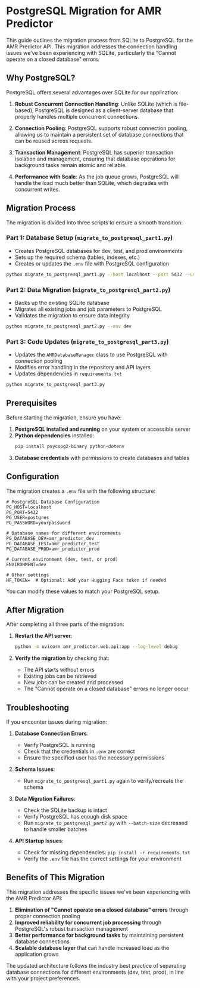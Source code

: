 # PostgreSQL Migration for AMR Predictor

This guide outlines the migration process from SQLite to PostgreSQL for the AMR Predictor API. This migration addresses the connection handling issues we've been experiencing with SQLite, particularly the "Cannot operate on a closed database" errors.

## Why PostgreSQL?

PostgreSQL offers several advantages over SQLite for our application:

1. **Robust Concurrent Connection Handling**: Unlike SQLite (which is file-based), PostgreSQL is designed as a client-server database that properly handles multiple concurrent connections.

2. **Connection Pooling**: PostgreSQL supports robust connection pooling, allowing us to maintain a persistent set of database connections that can be reused across requests.

3. **Transaction Management**: PostgreSQL has superior transaction isolation and management, ensuring that database operations for background tasks remain atomic and reliable.

4. **Performance with Scale**: As the job queue grows, PostgreSQL will handle the load much better than SQLite, which degrades with concurrent writes.

## Migration Process

The migration is divided into three scripts to ensure a smooth transition:

### Part 1: Database Setup (`migrate_to_postgresql_part1.py`)

- Creates PostgreSQL databases for dev, test, and prod environments
- Sets up the required schema (tables, indexes, etc.)
- Creates or updates the `.env` file with PostgreSQL configuration

```bash
python migrate_to_postgresql_part1.py --host localhost --port 5432 --user postgres --password yourpassword --env dev
```

### Part 2: Data Migration (`migrate_to_postgresql_part2.py`)

- Backs up the existing SQLite database
- Migrates all existing jobs and job parameters to PostgreSQL
- Validates the migration to ensure data integrity

```bash
python migrate_to_postgresql_part2.py --env dev
```

### Part 3: Code Updates (`migrate_to_postgresql_part3.py`)

- Updates the `AMRDatabaseManager` class to use PostgreSQL with connection pooling
- Modifies error handling in the repository and API layers
- Updates dependencies in `requirements.txt`

```bash
python migrate_to_postgresql_part3.py
```

## Prerequisites

Before starting the migration, ensure you have:

1. **PostgreSQL installed and running** on your system or accessible server
2. **Python dependencies** installed: 
   ```bash
   pip install psycopg2-binary python-dotenv
   ```
3. **Database credentials** with permissions to create databases and tables

## Configuration

The migration creates a `.env` file with the following structure:

```
# PostgreSQL Database Configuration
PG_HOST=localhost
PG_PORT=5432
PG_USER=postgres
PG_PASSWORD=yourpassword

# Database names for different environments
PG_DATABASE_DEV=amr_predictor_dev
PG_DATABASE_TEST=amr_predictor_test
PG_DATABASE_PROD=amr_predictor_prod

# Current environment (dev, test, or prod)
ENVIRONMENT=dev

# Other settings
HF_TOKEN=  # Optional: Add your Hugging Face token if needed
```

You can modify these values to match your PostgreSQL setup.

## After Migration

After completing all three parts of the migration:

1. **Restart the API server**:
   ```bash
   python -m uvicorn amr_predictor.web.api:app --log-level debug
   ```

2. **Verify the migration** by checking that:
   - The API starts without errors
   - Existing jobs can be retrieved
   - New jobs can be created and processed
   - The "Cannot operate on a closed database" errors no longer occur

## Troubleshooting

If you encounter issues during migration:

1. **Database Connection Errors**: 
   - Verify PostgreSQL is running
   - Check that the credentials in `.env` are correct
   - Ensure the specified user has the necessary permissions

2. **Schema Issues**:
   - Run `migrate_to_postgresql_part1.py` again to verify/recreate the schema

3. **Data Migration Failures**:
   - Check the SQLite backup is intact
   - Verify PostgreSQL has enough disk space
   - Run `migrate_to_postgresql_part2.py` with `--batch-size` decreased to handle smaller batches

4. **API Startup Issues**:
   - Check for missing dependencies: `pip install -r requirements.txt`
   - Verify the `.env` file has the correct settings for your environment

## Benefits of This Migration

This migration addresses the specific issues we've been experiencing with the AMR Predictor API:

1. **Elimination of "Cannot operate on a closed database" errors** through proper connection pooling
2. **Improved reliability for concurrent job processing** through PostgreSQL's robust transaction management
3. **Better performance for background tasks** by maintaining persistent database connections
4. **Scalable database layer** that can handle increased load as the application grows

The updated architecture follows the industry best practice of separating database connections for different environments (dev, test, prod), in line with your project preferences.
